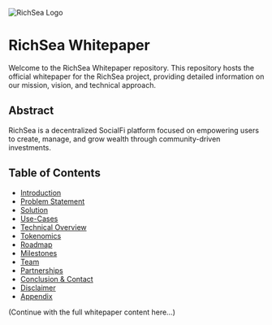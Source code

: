 ![RichSea Logo](https://github.com/RichSea-SocialFi/Whitepaper/blob/main/richpaper.jpg)

# RichSea Whitepaper

Welcome to the RichSea Whitepaper repository. This repository hosts the official whitepaper for the RichSea project, providing detailed information on our mission, vision, and technical approach. 

## Abstract
RichSea is a decentralized SocialFi platform focused on empowering users to create, manage, and grow wealth through community-driven investments.

## Table of Contents
- [Introduction](introduction.md)
- [Problem Statement](problem.md)
- [Solution](solution.md)
- [Use-Cases](usecase.md)
- [Technical Overview](techview.md)
- [Tokenomics](token.md)
- [Roadmap](roadmap.md)
- [Milestones](milestones.md)
- [Team](team.md)
- [Partnerships](partner.md)
- [Conclusion & Contact](conclusion.md)
- [Disclaimer](disc.md)
- [Appendix](appendix.md)

(Continue with the full whitepaper content here…)

